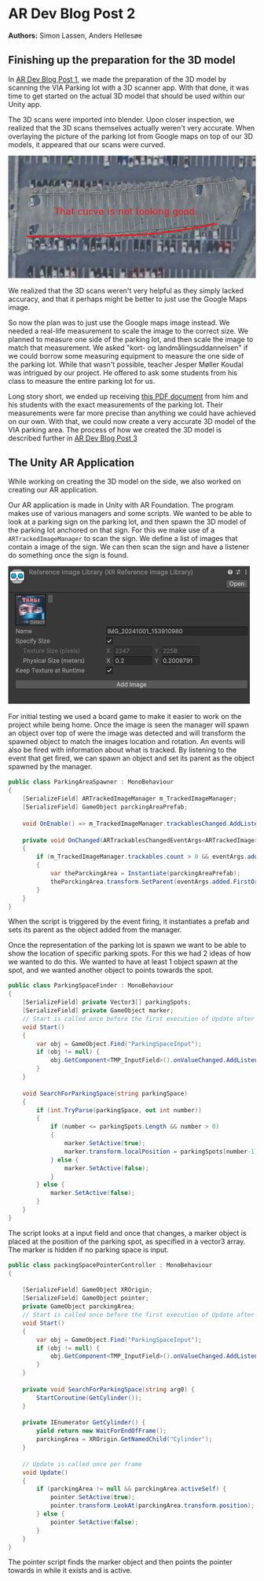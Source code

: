# AR Dev Blog Post 2
**Authors:** Simon Lassen, Anders Hellesøe

## Finishing up the preparation for the 3D model
In [AR Dev Blog Post 1](../AR%20Dev%20Blog%20Post%201/README.md), we made the preparation of the 3D model by scanning the VIA Parking lot with a 3D scanner app.
With that done, it was time to get started on the actual 3D model that should be used within our Unity app.

The 3D scans were imported into blender. Upon closer inspection, we realized that the 3D scans themselves actually weren't very accurate.
When overlaying the picture of the parking lot from Google maps on top of our 3D models, it appeared that our scans were curved.

![Illustration of the 3D scans being curved](media/curved-parking-area.png)

We realized that the 3D scans weren't very helpful as they simply lacked accuracy, and that it perhaps might be better to just use the Google Maps image.

So now the plan was to just use the Google maps image instead. We needed a real-life measurement to scale the image to the correct size. We planned to measure one side of the parking lot, and then scale the image to match that measurement.
We asked "kort- og landmålingsuddannelsen" if we could borrow some measuring equipment to measure the one side of the parking lot.
While that wasn't possible, teacher Jesper Møller Koudal was intrigued by our project.
He offered to ask some students from his class to measure the entire parking lot for us.

Long story short, we ended up receiving [this PDF document](media/P-Plads.pdf) from him and his students with the exact measurements of the parking lot.
Their measurements were far more precise than anything we could have achieved on our own.
With that, we could now create a very accurate 3D model of the VIA parking area.
The process of how we created the 3D model is described further in [AR Dev Blog Post 3](../AR%20Dev%20Blog%20Post%203/README.md)

## The Unity AR Application
While working on creating the 3D model on the side, we also worked on creating our AR application.

Our AR application is made in Unity with AR Foundation. The program makes use of various managers and some scripts. 
We wanted to be able to look at a parking sign on the parking lot, and then spawn the 3D model of the parking lot anchored on that sign. For this we make use of a `ARTrackedImageManager` to scan the sign.
We define a list of images that contain a image of the sign. We can then scan the sign and have a listener do something once the sign is found.

![Reference Image Library](./media/ReferenceImageLibrary.PNG)

For initial testing we used a board game to make it easier to work on the project while being home.
Once the image is seen the manager will spawn an object over top of were the image was detected and will transform the spawned object to match the images location and rotation. An events will also be fired with information about what is tracked. By listening to the event that get fired, we can spawn an object and set its parent as the object spawned by the manager.

```cs
public class ParkingAreaSpawner : MonoBehaviour
{
    [SerializeField] ARTrackedImageManager m_TrackedImageManager;
    [SerializeField] GameObject parckingAreaPrefab;

    void OnEnable() => m_TrackedImageManager.trackablesChanged.AddListener(OnChanged);

    private void OnChanged(ARTrackablesChangedEventArgs<ARTrackedImage> eventArgs)
    {
        if (m_TrackedImageManager.trackables.count > 0 && eventArgs.added.FirstOrDefault()?.transform.childCount == 0)
        {
            var theParckingArea = Instantiate(parckingAreaPrefab);
            theParckingArea.transform.SetParent(eventArgs.added.FirstOrDefault()?.transform, false);
        }
    }
}

```

When the script is triggered by the event firing, it instantiates a prefab and sets its parent as the object added from the manager.

Once the representation of the parking lot is spawn we want to be able to show the location of specific parking spots. For this we had 2 ideas of how we wanted to do this. We wanted to have at least 1 object spawn at the spot, and we wanted another object to points towards the spot.

```cs
public class ParkingSpaceFinder : MonoBehaviour
{
    [SerializeField] private Vector3[] parkingSpots;
    [SerializeField] private GameObject marker;
    // Start is called once before the first execution of Update after the MonoBehaviour is created
    void Start()
    {
        var obj = GameObject.Find("ParkingSpaceInput");
        if (obj != null) {
            obj.GetComponent<TMP_InputField>().onValueChanged.AddListener(SearchForParkingSpace);
        }
    }

    void SearchForParkingSpace(string parkingSpace)
    {
        if (int.TryParse(parkingSpace, out int number))
        {
            if (number <= parkingSpots.Length && number > 0)
            {
                marker.SetActive(true);
                marker.transform.localPosition = parkingSpots[number-1];
            } else {
                marker.SetActive(false);
            }
        } else {
            marker.SetActive(false);
        }
    }
}
```

The script looks at a input field and once that changes, a marker object is placed at the position of the parking spot, as specified in a vector3 array. The marker is hidden if no parking space is input.

```cs
public class packingSpacePointerController : MonoBehaviour
{

    [SerializeField] GameObject XROrigin;
    [SerializeField] GameObject pointer;
    private GameObject parckingArea;
    // Start is called once before the first execution of Update after the MonoBehaviour is created
    void Start()
    {
        var obj = GameObject.Find("ParkingSpaceInput");
        if (obj != null) {
            obj.GetComponent<TMP_InputField>().onValueChanged.AddListener(SearchForParkingSpace);
        }
    }

    private void SearchForParkingSpace(string arg0) {
        StartCoroutine(GetCylinder());
    }

    private IEnumerator GetCylinder() {
        yield return new WaitForEndOfFrame();
        parckingArea = XROrigin.GetNamedChild("Cylinder");
    }

    // Update is called once per frame
    void Update()
    {
        if (parckingArea != null && parckingArea.activeSelf) {
            pointer.SetActive(true);
            pointer.transform.LookAt(parckingArea.transform.position);
        } else {
            pointer.SetActive(false);
        }
    }
}
```

The pointer script finds the marker object and then points the pointer towards in while it exists and is active.